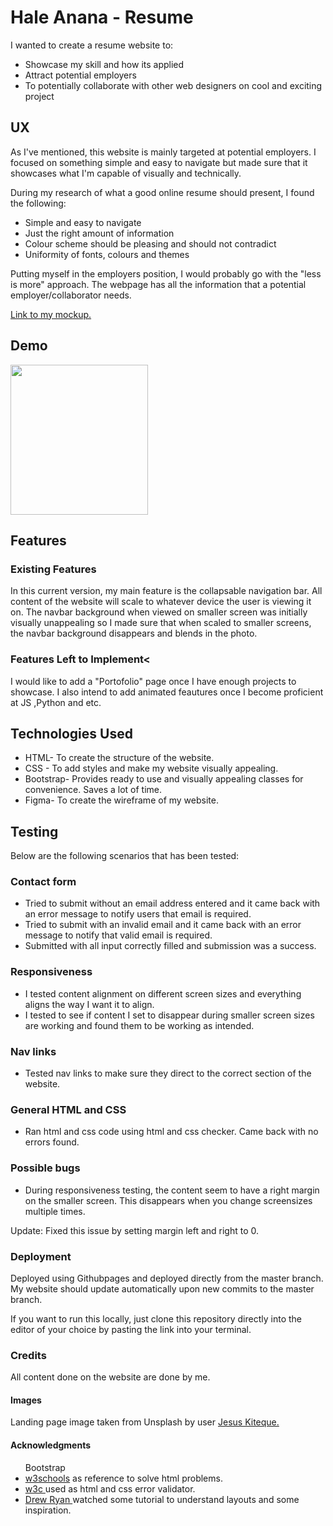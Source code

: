 <h1>Hale Anana - Resume </h1>

I wanted to create a resume website to:
<ul>
<li> Showcase my skill and how its applied </li>
<li> Attract potential employers </li>
<li> To potentially collaborate with other web designers on cool and exciting project</li>
</ul>

<h2> UX </h2>
As I've mentioned, this website is mainly targeted at potential employers. I focused on something simple and easy to navigate but made sure that it showcases what I'm capable of visually and technically.

During my research of what a good online resume should present, I found the following:

<ul>

<li> Simple and easy to navigate</li>
<li> Just  the right amount of information </li>
<li> Colour scheme should be pleasing and should not contradict</li>
<li> Uniformity of fonts, colours and themes</li>
</ul>

Putting myself in the employers position, I would probably go with the "less is more" approach.
The webpage has all the information that a potential employer/collaborator needs.


<a href="https://www.figma.com/file/uSBSgPJTvIpOQyNAWUnOl7/resume-website?node-id=0%3A1" target="_blank"> Link to my mockup.</a>

<h2>Demo</h2>

<p>
    <img src="../images/project.jpg" width="220" height="240" />
</p>

<h2>Features</h2>

<h3>Existing Features</h3>

In this current version, my main feature is the collapsable navigation bar. All content of the website will scale to whatever device the user is viewing it on.
The navbar background when viewed on smaller screen was initially visually unappealing so I made sure that when scaled to smaller screens, the navbar background disappears and blends in the photo.


<h3>Features Left to Implement<</h3>
I would like to add a "Portofolio" page once I have enough projects to showcase.
I also intend to add animated feautures once I become proficient at JS ,Python and etc.

<h2>Technologies Used</h2>
<ul>
<li>HTML- To create the structure of the website.</li>
<li>CSS - To add styles and make my website visually appealing.</li>
<li>Bootstrap- Provides ready to use and visually appealing classes for convenience. Saves a lot of time. </li>
<li>Figma- To create the wireframe of my website.</li>
</ul>

<h2>Testing </h2>

Below are the following scenarios that has been tested:

<h3>Contact form</h3>
<ul>
<li>Tried to submit without an email address entered and it came back with an error message to notify users that email is required.</li>
<li>Tried to submit with an invalid email and it came back with an error message to notify that valid email is required.</li>
<li>Submitted with all input correctly filled and submission was a success.</li>
</ul>

<h3>Responsiveness</h3>
<ul>
<li>I tested content alignment on different screen sizes and everything aligns the way I want it to align.</li>
<li>I tested to see if content I set to disappear during smaller screen sizes are working and found them to be working as intended.</li>
</ul>

<h3> Nav links</h3>
<ul>
<li>Tested nav links to make sure they direct to the correct section of the website.</li>
</ul>

<h3> General HTML and CSS </h3>
<ul>
<li>Ran html and css code using html and css checker. Came back with no errors found.</li>
</ul>

<h3>Possible bugs</h3>
<ul>
<li>During responsiveness testing, the content seem to have a right margin on the smaller screen. This disappears when you change screensizes multiple times.</li>
</ul>

Update: Fixed this issue by setting margin left and right to 0. 



<h3>Deployment</h3>

Deployed using Githubpages and deployed directly from the master branch. My website should update automatically upon new commits to the master branch.

If you want to run this locally, just clone this repository directly into the editor of your choice by pasting the link into your terminal. 

<h3>Credits</h3>
All content done on the website are done by me.

<h4>Images</h4>
Landing page image taken from Unsplash by user <a href="https://unsplash.com/@jesuskiteque">Jesus Kiteque.</a>

<h4>Acknowledgments</h4>
<ul>
Bootstrap
<li><a href="https://www.w3schools.com/default.asp" target="_blank">w3schools</a> as reference to solve html problems. </li>
<li><a href="https://jigsaw.w3.org/css-validator/#validate_by_input" target="_blank">w3c </a> used as html and css error validator.</li>
<li><a href="https://www.youtube.com/channel/UCtXGz0MBuqZUC8rmGddc07Q" target="_blank">Drew Ryan </a> watched some tutorial to understand layouts and some inspiration.</li>

</ul>